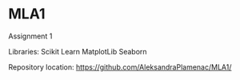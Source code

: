 # MLA1
Assignment 1

Libraries: 
Scikit Learn 
MatplotLib
Seaborn 

Repository location: https://github.com/AleksandraPlamenac/MLA1/
